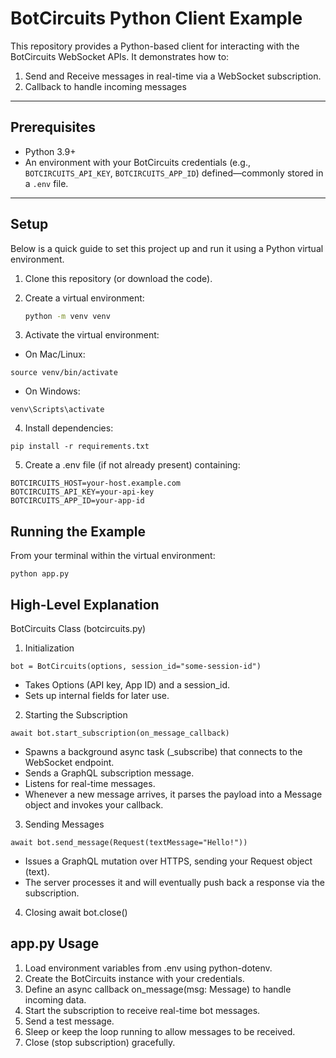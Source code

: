 # BotCircuits Python Client Example

This repository provides a Python-based client for interacting with the BotCircuits WebSocket APIs. It demonstrates how to:

1. Send and Receive messages in real-time via a WebSocket subscription.
2. Callback to handle incoming messages

---

## Prerequisites

- Python 3.9+
- An environment with your BotCircuits credentials (e.g., `BOTCIRCUITS_API_KEY`, `BOTCIRCUITS_APP_ID`) defined—commonly stored in a `.env` file.

---

## Setup

Below is a quick guide to set this project up and run it using a Python virtual environment.

1. Clone this repository (or download the code).

2. Create a virtual environment:
   ```bash
   python -m venv venv

3. Activate the virtual environment:
* On Mac/Linux:
```
source venv/bin/activate
```

* On Windows:
```
venv\Scripts\activate
```

4. Install dependencies:
```shell
pip install -r requirements.txt
```
5. Create a .env file (if not already present) containing:
````
BOTCIRCUITS_HOST=your-host.example.com
BOTCIRCUITS_API_KEY=your-api-key
BOTCIRCUITS_APP_ID=your-app-id
````


## Running the Example
From your terminal within the virtual environment:

```shell
python app.py
```

## High-Level Explanation
BotCircuits Class (botcircuits.py)
1. Initialization
```shell
bot = BotCircuits(options, session_id="some-session-id")
```
* Takes Options (API key, App ID) and a session_id.
* Sets up internal fields for later use.

2. Starting the Subscription
```
await bot.start_subscription(on_message_callback)
```
* Spawns a background async task (_subscribe) that connects to the WebSocket endpoint.
* Sends a GraphQL subscription message.
* Listens for real-time messages.
* Whenever a new message arrives, it parses the payload into a Message object and invokes your callback.

3. Sending Messages
```
await bot.send_message(Request(textMessage="Hello!"))
```
* Issues a GraphQL mutation over HTTPS, sending your Request object (text).
* The server processes it and will eventually push back a response via the subscription.

4. Closing
await bot.close()

## app.py Usage
1. Load environment variables from .env using python-dotenv.
2. Create the BotCircuits instance with your credentials.
3. Define an async callback on_message(msg: Message) to handle incoming data.
4. Start the subscription to receive real-time bot messages.
5. Send a test message.
6. Sleep or keep the loop running to allow messages to be received.
7. Close (stop subscription) gracefully.
